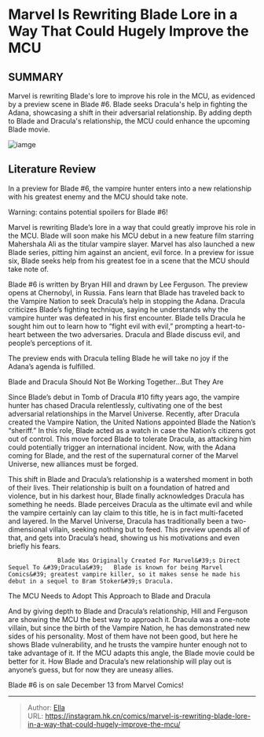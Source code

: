 # Marvel Is Rewriting Blade Lore in a Way That Could Hugely Improve the MCU


## SUMMARY 



  Marvel is rewriting Blade&#39;s lore to improve his role in the MCU, as evidenced by a preview scene in Blade #6.   Blade seeks Dracula&#39;s help in fighting the Adana, showcasing a shift in their adversarial relationship.   By adding depth to Blade and Dracula&#39;s relationship, the MCU could enhance the upcoming Blade movie.  

![iamge](https://static1.srcdn.com/wordpress/wp-content/uploads/2023/12/blade-and-dracula.jpg)

## Literature Review

In a preview for Blade #6, the vampire hunter enters into a new relationship with his greatest enemy and the MCU should take note.




Warning: contains potential spoilers for Blade #6!




Marvel is rewriting Blade’s lore in a way that could greatly improve his role in the MCU. Blade will soon make his MCU debut in a new feature film starring Mahershala Ali as the titular vampire slayer. Marvel has also launched a new Blade series, pitting him against an ancient, evil force. In a preview for issue six, Blade seeks help from his greatest foe in a scene that the MCU should take note of.

Blade #6 is written by Bryan Hill and drawn by Lee Ferguson. The preview opens at Chernobyl, in Russia. Fans learn that Blade has traveled back to the Vampire Nation to seek Dracula’s help in stopping the Adana. Dracula criticizes Blade’s fighting technique, saying he understands why the vampire hunter was defeated in his first encounter. Blade tells Dracula he sought him out to learn how to “fight evil with evil,” prompting a heart-to-heart between the two adversaries. Dracula and Blade discuss evil, and people’s perceptions of it.

         




The preview ends with Dracula telling Blade he will take no joy if the Adana’s agenda is fulfilled.


 Blade and Dracula Should Not Be Working Together...But They Are 
          

Since Blade’s debut in Tomb of Dracula #10 fifty years ago, the vampire hunter has chased Dracula relentlessly, cultivating one of the best adversarial relationships in the Marvel Universe. Recently, after Dracula created the Vampire Nation, the United Nations appointed Blade the Nation’s “sheriff.” In this role, Blade acted as a watch in case the Nation’s citizens got out of control. This move forced Blade to tolerate Dracula, as attacking him could potentially trigger an international incident. Now, with the Adana coming for Blade, and the rest of the supernatural corner of the Marvel Universe, new alliances must be forged.




This shift in Blade and Dracula’s relationship is a watershed moment in both of their lives. Their relationship is built on a foundation of hatred and violence, but in his darkest hour, Blade finally acknowledges Dracula has something he needs. Blade perceives Dracula as the ultimate evil and while the vampire certainly can lay claim to this title, he is in fact multi-faceted and layered. In the Marvel Universe, Dracula has traditionally been a two-dimensional villain, seeking nothing but to feed. This preview upends all of that, and gets into Dracula’s head, showing us his motivations and even briefly his fears.

                  Blade Was Originally Created For Marvel&#39;s Direct Sequel To &#39;Dracula&#39;   Blade is known for being Marvel Comics&#39; greatest vampire killer, so it makes sense he made his debut in a sequel to Bram Stoker&#39;s Dracula.   



 The MCU Needs to Adopt This Approach to Blade and Dracula 
          




And by giving depth to Blade and Dracula’s relationship, Hill and Ferguson are showing the MCU the best way to approach it. Dracula was a one-note villain, but since the birth of the Vampire Nation, he has demonstrated new sides of his personality. Most of them have not been good, but here he shows Blade vulnerability, and he trusts the vampire hunter enough not to take advantage of it. If the MCU adapts this angle, the Blade movie could be better for it. How Blade and Dracula’s new relationship will play out is anyone’s guess, but for now they are uneasy allies.

Blade #6 is on sale December 13 from Marvel Comics!



---

> Author: [Ella](https://instagram.hk.cn/)  
> URL: https://instagram.hk.cn/comics/marvel-is-rewriting-blade-lore-in-a-way-that-could-hugely-improve-the-mcu/  

